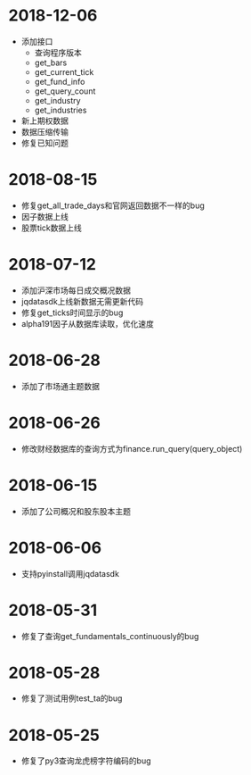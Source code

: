 # 2018-12-06
- 添加接口
    + 查询程序版本
    + get_bars
    + get_current_tick
    + get_fund_info
    + get_query_count
    + get_industry
    + get_industries
- 新上期权数据
- 数据压缩传输
- 修复已知问题

# 2018-08-15
- 修复get_all_trade_days和官网返回数据不一样的bug
- 因子数据上线
- 股票tick数据上线

# 2018-07-12
- 添加沪深市场每日成交概况数据
- jqdatasdk上线新数据无需更新代码
- 修复get_ticks时间显示的bug
- alpha191因子从数据库读取，优化速度

# 2018-06-28
- 添加了市场通主题数据

# 2018-06-26
- 修改财经数据库的查询方式为finance.run_query(query_object)

# 2018-06-15
- 添加了公司概况和股东股本主题

# 2018-06-06
- 支持pyinstall调用jqdatasdk

# 2018-05-31
- 修复了查询get_fundamentals_continuously的bug

# 2018-05-28
- 修复了测试用例test_ta的bug

# 2018-05-25
- 修复了py3查询龙虎榜字符编码的bug


